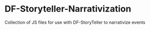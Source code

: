 # DF-Storyteller-Narrativization
Collection of JS files for use with DF-StoryTeller to narrativize events
